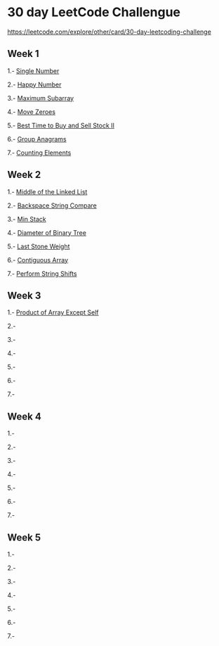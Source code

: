 # 30 day LeetCode Challengue

https://leetcode.com/explore/other/card/30-day-leetcoding-challenge


## Week 1
1.- [Single Number](https://leetcode.com/explore/featured/card/30-day-leetcoding-challenge/528/week-1/3283/)

2.- [Happy Number](https://leetcode.com/explore/challenge/card/30-day-leetcoding-challenge/528/week-1/3284/)

3.- [Maximum Subarray](https://leetcode.com/explore/featured/card/30-day-leetcoding-challenge/528/week-1/3285/)

4.- [Move Zeroes](https://leetcode.com/explore/featured/card/30-day-leetcoding-challenge/528/week-1/3286/)

5.- [Best Time to Buy and Sell Stock II](https://leetcode.com/explore/featured/card/30-day-leetcoding-challenge/528/week-1/3287/)

6.- [Group Anagrams](https://leetcode.com/explore/featured/card/30-day-leetcoding-challenge/528/week-1/3288/)

7.- [Counting Elements](https://leetcode.com/explore/featured/card/30-day-leetcoding-challenge/528/week-1/3289/)

## Week 2

1.- [Middle of the Linked List](https://leetcode.com/explore/featured/card/30-day-leetcoding-challenge/529/week-2/3290/)

2.- [Backspace String Compare](https://leetcode.com/explore/featured/card/30-day-leetcoding-challenge/529/week-2/3291/)

3.- [Min Stack](https://leetcode.com/explore/featured/card/30-day-leetcoding-challenge/529/week-2/3292/)

4.- [Diameter of Binary Tree](https://leetcode.com/explore/featured/card/30-day-leetcoding-challenge/529/week-2/3293/)

5.- [Last Stone Weight](https://leetcode.com/explore/featured/card/30-day-leetcoding-challenge/529/week-2/3294/)

6.- [Contiguous Array](https://leetcode.com/explore/featured/card/30-day-leetcoding-challenge/529/week-2/3295/)

7.- [Perform String Shifts](https://leetcode.com/explore/featured/card/30-day-leetcoding-challenge/529/week-2/3296/)

## Week 3

1.- [Product of Array Except Self](https://leetcode.com/explore/featured/card/30-day-leetcoding-challenge/529/week-2/3296/)

2.-

3.-

4.-

5.-

6.-

7.-

## Week 4

1.-

2.-

3.-

4.-

5.-

6.-

7.-

## Week 5

1.-

2.-

3.-

4.-

5.-

6.-

7.-